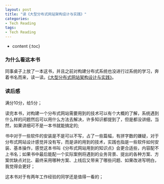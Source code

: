 ```yaml
---
layout: post
title: "读《大型分布式网站架构设计与实践》"
categories: 
- Tech Reading
tags:
- Tech Reading
---
```


* content
{:toc}

### 为什么看这本书
同事桌子上放了一本这书，并且之前对构建分布式系统也没进行过系统的学习，奔着书名而来，读一读。[《大型分布式网站架构设计与实践》](https://book.douban.com/subject/25972633/)。

### 读后感
满分10分，给5分；

读完本书，对构建一个分布式网站需要用到的技术可以有个大概的了解，系统遇到什么样的问题然后可以用什么方法去解决，许多知识都提到了，但是都没讲细，当然，如果讲细可不是一本书就能搞定的;

书中对于一些软件的安装是不是可以不写，占了一些篇幅，有拼字数的嫌疑，对于分布式网站设计感觉并没有写，而是讲的用到的技术，实践也指是一些软件如何安装、基本操作，感觉这本书叫《分布式网站用到的知识点》会更合适些，内容配不上书名；如果书中最后能配一个实际案例将遇到的业务背景、提出的各种方案、方案优缺点对比、最终采用哪种方案、上线后又带来了哪些问题、如果改进写明白，我觉得会更好；

这本书对于有两年工作经验的同学还是值得一看的；
